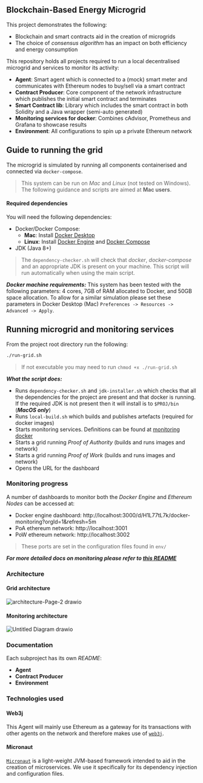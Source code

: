 ## Blockchain-Based Energy Microgrid

This project demonstrates the following:

* Blockchain and smart contracts aid in the creation of microgrids
* The choice of _consensus algorithm_ has an impact on both efficiency and energy consumption

This repository holds all projects required to run a local decentralised microgrid and services to monitor its activity:
* **Agent**: Smart agent which is connected to a (mock) smart meter and communicates with Ethereum nodes to buy/sell via a smart contract
* **Contract Producer**: Core component of the network infrastructure which publishes the initial smart contract and terminates
* **Smart Contract lib**: Library which includes the smart contract in both Solidity and a Java wrapper (semi-auto generated)
* **Monitoring services for docker**: Combines cAdvisor, Prometheus and Grafana to showcase results
* **Environment**: All configurations to spin up a private Ethereum network

## Guide to running the grid
The microgrid is simulated by running all components containerised and connected via ``docker-compose``. 

> This system can be run on _Mac_ and _Linux_ (not tested on Windows). The following guidance and scripts are aimed at **Mac users**.

#### Required dependencies
You will need the following dependencies:
* Docker/Docker Compose:
  * __Mac__: Install [Docker Desktop](https://docs.docker.com/desktop/mac/install/)
  * __Linux__: Install [Docker Engine](https://docs.docker.com/engine/install/) and [Docker Compose](https://docs.docker.com/compose/install/)
* JDK (Java 8+)

> The ``dependency-checker.sh`` will check that _docker_, _docker-compose_ and an appropriate JDK is present on your machine.
> This script will run automatically when using the main script.

***Docker machine requirements:*** This system has been tested with the following parameters: 4 cores, 7GB of RAM allocated to Docker, and 50GB space allocation. To allow for a similar simulation please set these parameters in Docker Desktop (Mac) ``Preferences -> Resources -> Advanced -> Apply``.

## Running microgrid and monitoring services
From the project root directory run the following:

```bash
./run-grid.sh
```

> If not executable you may need to run ``chmod +x ./run-grid.sh``


***What the script does:***

* Runs ``dependency-checker.sh`` and ``jdk-installer.sh`` which checks that all the dependencies for the project are present and that docker is running. If the required JDK is not present then it will install is to ``$PROJ/bin`` (***MacOS only***)
* Runs ``local-build.sh`` which builds and publishes artefacts (required for docker images)
* Starts monitoring services. Definitions can be found at [monitoring docker](https://github.com/joehewett/cs347-coursework/blob/master/monitoring/docker-compose.monitoring.yml)
* Starts a grid running _Proof of Authority_ (builds and runs images and network)
* Starts a grid running _Proof of Work_ (builds and runs images and network)
* Opens the URL for the dashboard

### Monitoring progress
A number of dashboards to monitor both the _Docker Engine_ and _Ethereum Nodes_ can be accessed at:

* Docker engine dashboard: http://localhost:3000/d/H1L77tL7k/docker-monitoring?orgId=1&refresh=5m 
* PoA ethereum network: http://localhost:3001
* PoW ethereum network: http://localhost:3002

> These ports are set in the configuration files found in ``env/``

***For more detailed docs on monitoring please refer to [this README](https://github.com/joehewett/cs347-coursework/tree/master/monitoring)***

### Architecture

#### Grid architecture 
![architecture-Page-2 drawio](https://user-images.githubusercontent.com/44194617/157416364-52dc22eb-bd69-462b-bd83-9dba978ed2c7.png)

#### Monitoring architecture
![Untitled Diagram drawio](https://user-images.githubusercontent.com/44194617/157416391-865f4896-5667-46f6-ba62-fe926bf9e59b.png)

### Documentation
Each subproject has its own _README_:

* **Agent**
* **Contract Producer**
* **Environment**

### Technologies used 

#### Web3j
This Agent will mainly use Ethereum as a gateway for its transactions with other agents on the 
network and therefore makes use of [``web3j``](https://docs.web3j.io/4.8.7/). <br>

#### Micronaut
[``Micronaut``](https://micronaut.io) is a light-weight JVM-based framework intended to aid in the creation of microservices. We use it specifically for 
its dependency injection and configuration files. 

